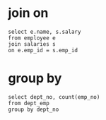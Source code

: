 # join on
```
select e.name, s.salary
from employee e
join salaries s
on e.emp_id = s.emp_id
```

# group by
```
select dept_no, count(emp_no)
from dept_emp
group by dept_no
```
